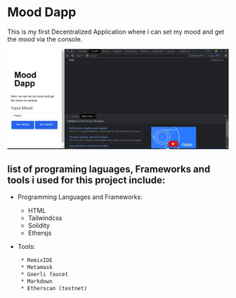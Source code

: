 # Mood Dapp
<p>This is my first Decentralized Application where i can set my mood and get the mood via the console.</p>

![](page.png)

## list of programing laguages, Frameworks and tools i used for this project include:

* Programming Languages and Frameworks:

  * HTML
  * Tailwindcss
  * Solidity
  * Ethersjs
  

  
* Tools:
       
       * RemixIDE
       * Metamask
       * Goerli faucet
       * Markdown
       * Etherscan (testnet)


